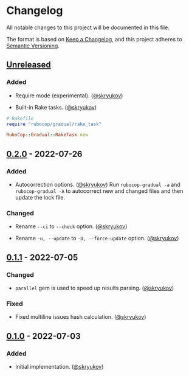 # Changelog

All notable changes to this project will be documented in this file.

The format is based on [Keep a Changelog],
and this project adheres to [Semantic Versioning].

## [Unreleased]

### Added

- Require mode (experimental). ([@skryukov])

- Built-in Rake tasks. ([@skryukov])
```ruby
# Rakefile
require "rubocop/gradual/rake_task"

RuboCop::Gradual::RakeTask.new
```

## [0.2.0] - 2022-07-26

### Added

- Autocorrection options. ([@skryukov])
  Run `rubocop-gradual -a` and `rubocop-gradual -A` to autocorrect new and changed files and then update the lock file.

### Changed

- Rename `--ci` to `--check` option. ([@skryukov])

- Rename `-u, --update` to `-U, --force-update` option. ([@skryukov])

## [0.1.1] - 2022-07-05

### Changed

- `parallel` gem is used to speed up results parsing. ([@skryukov])

### Fixed

- Fixed multiline issues hash calculation. ([@skryukov])

## [0.1.0] - 2022-07-03

### Added

- Initial implementation. ([@skryukov])

[@skryukov]: https://github.com/skryukov

[Unreleased]: https://github.com/skryukov/rubocop-gradual/compare/v0.2.0...HEAD
[0.2.0]: https://github.com/skryukov/rubocop-gradual/compare/v0.1.1...v0.2.0
[0.1.1]: https://github.com/skryukov/rubocop-gradual/compare/v0.1.0...v0.1.1
[0.1.0]: https://github.com/skryukov/rubocop-gradual/commits/v0.1.0

[Keep a Changelog]: https://keepachangelog.com/en/1.0.0/
[Semantic Versioning]: https://semver.org/spec/v2.0.0.html
